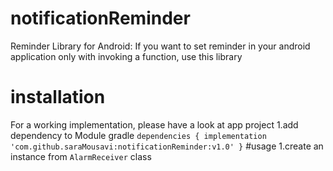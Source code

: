 # notificationReminder
Reminder Library for Android:
If you want to set reminder in your android application only with invoking a function, use this library
# installation
For a working implementation, please have a look at app project
1.add dependency to Module gradle
``dependencies {
    implementation 'com.github.saraMousavi:notificationReminder:v1.0'
}``
#usage
1.create an instance from ``AlarmReceiver`` class
